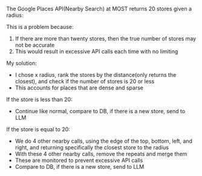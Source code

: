The Google Places API(Nearby Search) at MOST returns 20 stores given a radius:

This is a problem because:

1. If there are more than twenty stores, then the true number of stores may not be accurate
2. This would result in excessive API calls each time with no limiting

My solution:

- I chose x radius, rank the stores by the distance(only returns the closest), and check if the number of stores is 20 or less
- This accounts for places that are dense and sparse

If the store is less than 20:

- Continue like normal, compare to DB, if there is a new store, send to LLM

If the store is equal to 20:

- We do 4 other nearby calls, using the edge of the top, bottom, left, and right, and returning
  specifically the closest store to the radius
- With these 4 other nearby calls, remove the repeats and merge them
- These are monitored to prevent excessive API calls
- Compare to DB, if there is a new store, send to LLM
